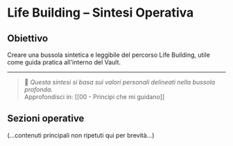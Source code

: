 # Life Building – Sintesi Operativa

## Obiettivo
Creare una bussola sintetica e leggibile del percorso Life Building, utile come guida pratica all'interno del Vault.

---

> 🔗 *Questa sintesi si basa sui valori personali delineati nella bussola profonda.*  
> Approfondisci in: [[00 - Principi che mi guidano]]

## Sezioni operative
(...contenuti principali non ripetuti qui per brevità...)
